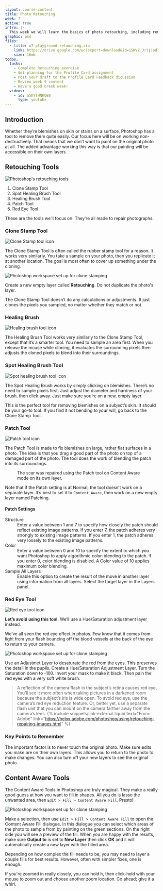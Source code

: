 ```yaml
---
layout: course-content
title: Photo Retouching
week: 7
active: true
intro: |-
  This week we will learn the basics of photo retouching, including removing objects from an.
graphic: psd
files:
  - title: w7-playground-retouching.zip
    link: https://drive.google.com/uc?export=download&id=1SKVZ_Jr1jCpd7GFi-vbsPL3o0alWvBIx
    size: 16mb
todos:
  tasks:
    - Complete Retouching exercise
    - Get planning for the Profile Card assignment
    - Post your draft to the Profile Card Feedback dicussion
    - Review week 9 content
    - Have a good break week!
  videos:
    - id: a5KYlHNKQB8
      type: youtube
---
```


## Introduction

Whether they’re blemishes on skin or stains on a surface, Photoshop has a tool to remove them quite easily. Our focus here will be on working non-destructively. That means that we don’t want to paint on the original photo at all. The added advantage working this way is that our painting will be accessible on their own layers.

## Retouching Tools

![Photoshop's retouching tools]({{site.baseurl}}/images/course-content/week-7/tool-icons-psd-cloning.svg)

1. Clone Stamp Tool
2. Spot Healing Brush Tool
3. Healing Brush Tool
4. Patch Tool
5. Red Eye Tool

These are the tools we’ll focus on. They’re all made to repair photographs.

### Clone Stamp Tool

![Clone Stamp tool icon]({{site.baseurl}}/images/course-content/week-7/tool-icon-clone-stamp.svg)

The Clone Stamp Tool is often called the rubber stamp tool for a reason. It works very similarly. You take a sample on your photo, then you replicate it at another location. The goal is most often to cover up something under the cloning.

![Photoshop workspace set up for clone stamping]({{site.baseurl}}/images/course-content/week-7/retouching-clone-stamp-tool.jpg)

<div class="highlight-box">
<p>
  Create a new empty layer called <strong>Retouching</strong>. Do not duplicate the photo's layer.
</p>
</div>

The Clone Stamp Tool doesn’t do any calculations or adjustments. It just clones the pixels you sampled, no matter whether they match or not.

### Healing Brush

![Healing brush tool icon]({{site.baseurl}}/images/course-content/week-7/tool-icon-healing-brush.svg)

The Healing Brush Tool works very similarly to the Clone Stamp Tool, except that it’s a smarter tool. You need to sample an area first. When you release the mouse while cloning, it evaluates the surrounding pixels then adjusts the cloned pixels to blend into their surroundings.

### Spot Healing Brush Tool

![Spot healing brush tool icon]({{site.baseurl}}/images/course-content/week-7/tool-icon-spot-healing-brush.svg)

The Spot Healing Brush works by simply clicking on blemishes. There’s no need to sample pixels first. Just adjust the diameter and hardness of your brush, then click away. Just make sure you’re on a new, empty layer.

This is the perfect tool for removing blemishes on a subject’s skin. It should be your go-to tool. If you find it not bending to your will, go back to the Clone Stamp Tool.

### Patch Tool

![Patch tool icon]({{site.baseurl}}/images/course-content/week-7/tool-icon-patch-tool.svg)

The Patch Tool is made to fix blemishes on large, rather flat surfaces in a photo. The idea is that you drag a good part of the photo on top of a damaged part of the photo. The tool does the work of blending the patch into its surroundings.

<figure>
<img src="{{site.baseurl}}/images/course-content/week-7/retouching-scar-patch.jpg" alt=""/>
<figcaption>
  The scar was repaired using the Patch tool on Content Aware mode on its own layer.
</figcaption>
</figure>

Note that if the Patch setting is at Normal, the tool doesn’t work on a separate layer. It’s best to set it to `Content Aware`, then work on a new empty layer named Patching.

#### Patch Settings

<dl>
<dt>Structure</dt>
<dd>
  Enter a value between 1 and 7 to specify how closely the patch should reflect existing image patterns. If you enter 7, the patch adheres very strongly to existing image patterns. If you enter 1, the patch adheres very loosely to the existing image patterns.</dd>
<dt>Color</dt>
<dd>
  Enter a value between 0 and 10 to specify the extent to which you want Photoshop to apply algorithmic color-blending to the patch. If you enter 0, color blending is disabled. A Color value of 10 applies maximum color blending.
</dd>
<dt>Sample All Layers</dt>
<dd>
  Enable this option to create the result of the move in another layer using information from all layers. Select the target layer in the Layers panel.
</dd>
</dl>

### Red Eye Tool

![Red eye tool icon]({{site.baseurl}}/images/course-content/week-7/tool-icon-patch-tool.svg)

<strong>Let’s avoid using this tool</strong>. We’ll use a Hue/Saturation adjustment layer instead.

We’ve all seen the red eye effect in photos. Few know that it comes from light from your flash bouncing off the blood vessels at the back of the eye to return to your camera.

![Photoshop workspace set up for clone stamping]({{site.baseurl}}/images/course-content/week-7/repairing-blemishes-removing-red-eye.jpg)

Use an Adjustmet Layer to desaturate the red from the eyes. This preserves the detail in the pupils.
Create a Hue/Saturation Adjustment Layer. Turn the Saturation down to -100. Invert your mask to make it black. Then pain the red eyes with a very soft white brush.

> A reflection of the camera flash in the subject’s retina causes red eye. You’ll see it more often when taking pictures in a darkened room because the subject’s iris is wide open. To avoid red eye, use the camera’s red eye reduction feature. Or, better yet, use a separate flash unit that you can mount on the camera farther away from the camera’s lens. {% include snippets/link-external.liquid text="From: Adobe" link="https://helpx.adobe.com/photoshop/using/retouching-repairing-images.html" %}

### Key Points to Remember

The important factor is to never touch the original photo. Make sure edits you make are on their own layers. This allows you to return to the photo to make changes. You can also turn off your new layers to see the original photo.

## Content Aware Tools

The Content Aware Tools in Photoshop are truly magical. They make a really good guess at how you want to fill in shapes. All you do is lasso the unwanted area, then `Edit > Fill > Content Aware Fill`. Presto!

![Photoshop workspace set up for clone stamping]({{site.baseurl}}/images/course-content/week-7/content-aware-fill-2.png)

Make a selection, then use `Edit > Fill > Content Aware Fill` to open the Content Aware Fill dialogue. In this dialogue you can select which areas of the photo to sample from by painting on the green sections. On the right side you will see a preview of the fill. When you are happy with the results, make sure **Output to** is set to **New Layer** then click **OK** and it will automatically create a new layer with the filled area.

Depending on how complex the fill needs to be, you may need to layer a couple fills for best results. However, often with simpler fixes, one is enough.

<div class="highlight-box">
  If you're zoomed in really closely, you can hold h, then click-hold with your mouse to zoom out and choose another zoom location. Go ahead; give it a whirl.
</div>

